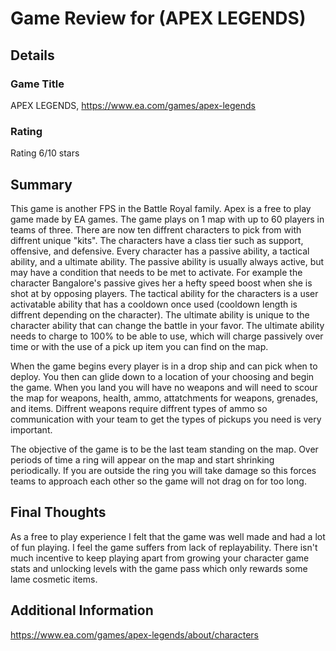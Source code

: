 # Game Review for (APEX LEGENDS)

## Details

### Game Title
APEX LEGENDS, https://www.ea.com/games/apex-legends

### Rating
Rating 6/10 stars

## Summary
  This game is another FPS in the Battle Royal family. Apex is a free to play game made by EA games. The game plays on 1 map with up to 60 players in teams of three. There are now ten diffrent characters to pick from with diffrent unique "kits". The characters have a class tier such as support, offensive, and defensive. Every character has a passive ability, a tactical ability, and a ultimate ability. The passive ability is usually always active, but may have a condition that needs to be met to activate. For example the character Bangalore's passive gives her a hefty speed boost when she is shot at by opposing players. The tactical ability for the characters is a user activatable ability that has a cooldown once used (cooldown length is diffrent depending on the character). The ultimate ability is unique to the character ability that can change the battle in your favor. The ultimate ability needs to charge to 100% to be able to use, which will charge passively over time or with the use of a pick up item you can find on the map.
  
  When the game begins every player is in a drop ship and can pick when to deploy. You then can glide down to a location of your choosing and begin the game. When you land you will have no weapons and will need to scour the map for weapons, health, ammo, attatchments for weapons, grenades, and items. Diffrent weapons require diffrent types of ammo so communication with your team to get the types of pickups you need is very important. 
  
  The objective of the game is to be the last team standing on the map. Over periods of time a ring will appear on the map and start shrinking periodically. If you are outside the ring you will take damage so this forces teams to approach each other so the game will not drag on for too long. 

  

## Final Thoughts
As a free to play experience I felt that the game was well made and had a lot of fun playing. I feel the game suffers from lack of replayability. There isn't much incentive to keep playing apart from growing your character game stats and unlocking levels with the game pass which only rewards some lame cosmetic items. 

## Additional Information
https://www.ea.com/games/apex-legends/about/characters
